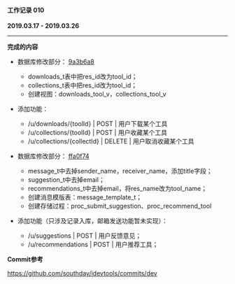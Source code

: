 #### 工作记录 010
**2019.03.17 - 2019.03.26**

---

**完成的内容**

- 数据库修改部分： [9a3b6a8](https://github.com/southday/idevtools/commit/9a3b6a8c4805ab0c5970df0c32fe6bfc217a2b8d)
    + downloads_t表中把res_id改为tool_id；
    + collections_t表中把res_id改为tool_id；
    + 创建视图：downloads_tool_v，collections_tool_v
- 添加功能：
    + /u/downloads/{toolId} | POST | 用户下载某个工具
    + /u/collections/{toolId} | POST | 用户收藏某个工具
    + /u/collections/{collectId} | DELETE | 用户取消收藏某个工具

- 数据库修改部分： [ffa0f74](https://github.com/southday/idevtools/commit/ffa0f7476a859b4160ffedcd0d5de792ea118eef)
    + message_t中去掉sender_name，receiver_name，添加title字段；
    + suggestion_t中去掉email；
    + recommendations_t中去掉email，将res_name改为tool_name；
    + 创建消息模版表：message_template_t；
    + 创建存储过程：proc_submit_suggestion、proc_recommend_tool
- 添加功能（只涉及记录入库，邮箱发送功能暂未实现）：
    + /u/suggestions | POST | 用户反馈意见；
    + /u/recommendations | POST | 用户推荐工具；

**Commit参考**

https://github.com/southday/idevtools/commits/dev